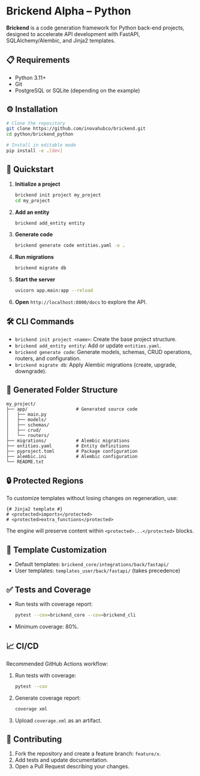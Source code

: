 # Brickend Alpha – Python

**Brickend** is a code generation framework for Python back-end projects, designed to accelerate API development with FastAPI, SQLAlchemy/Alembic, and Jinja2 templates.

## 📋 Requirements

* Python 3.11+
* Git
* PostgreSQL or SQLite (depending on the example)

## ⚙️ Installation

```bash
# Clone the repository
git clone https://github.com/inovahubco/brickend.git
cd python/brickend_python

# Install in editable mode
pip install -e .[dev]
```

## 🚀 Quickstart

1. **Initialize a project**

   ```bash
   brickend init project my_project
   cd my_project
   ```
2. **Add an entity**

   ```bash
   brickend add_entity entity
   ```
3. **Generate code**

   ```bash
   brickend generate code entities.yaml -o .
   ```
4. **Run migrations**

   ```bash
   brickend migrate db
   ```
5. **Start the server**

   ```bash
   uvicorn app.main:app --reload
   ```
6. **Open** `http://localhost:8000/docs` to explore the API.

## 🛠 CLI Commands

* `brickend init project <name>`: Create the base project structure.
* `brickend add_entity entity`: Add or update `entities.yaml`.
* `brickend generate code`: Generate models, schemas, CRUD operations, routers, and configuration.
* `brickend migrate db`: Apply Alembic migrations (create, upgrade, downgrade).

## 📂 Generated Folder Structure

```
my_project/
├── app/                  # Generated source code
│   ├── main.py
│   ├── models/
│   ├── schemas/
│   ├── crud/
│   └── routers/
├── migrations/           # Alembic migrations
├── entities.yaml         # Entity definitions
├── pyproject.toml        # Package configuration
├── alembic.ini           # Alembic configuration
└── README.txt
```

## 🔒 Protected Regions

To customize templates without losing changes on regeneration, use:

```jinja
{# Jinja2 template #}
# <protected>imports</protected>
# <protected>extra_functions</protected>
```

The engine will preserve content within `<protected>...</protected>` blocks.

## 🎨 Template Customization

* Default templates: `brickend_core/integrations/back/fastapi/`
* User templates: `templates_user/back/fastapi/` (takes precedence)

## ✅ Tests and Coverage

* Run tests with coverage report:

  ```bash
  pytest --cov=brickend_core --cov=brickend_cli
  ```
* Minimum coverage: 80%.

## 📈 CI/CD

Recommended GitHub Actions workflow:

1. Run tests with coverage:

   ```bash
   pytest --cov
   ```
2. Generate coverage report:

   ```bash
   coverage xml
   ```
3. Upload `coverage.xml` as an artifact.

## 🤝 Contributing

1. Fork the repository and create a feature branch: `feature/x`.
2. Add tests and update documentation.
3. Open a Pull Request describing your changes.
